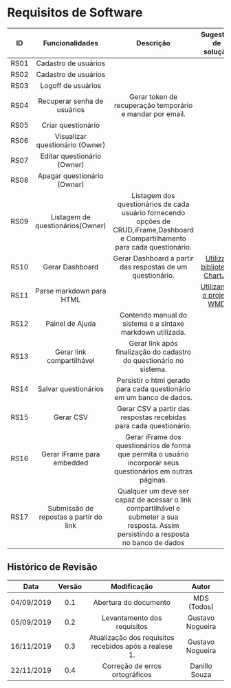 # Requisitos de Software
 
|ID|Funcionalidades|Descrição|Sugestão de solução|Prioridade|
|:---:|:---:|:---:|:---:|:---:|
|RS01|Cadastro de usuários|||Must|
|RS02|Cadastro de usuários|||Must|
|RS03|Logoff de usuários|||Must|
|RS04|Recuperar senha de usuários|Gerar token de recuperação temporário e mandar por email.||Should|
|RS05|Criar questionário|||Must|
|RS06|Visualizar questionário (Owner)|||Must|
|RS07|Editar questionário (Owner)|||Should|
|RS08|Apagar questionário (Owner)|||Should|
|RS09|Listagem de questionários(Owner)|Listagem dos questionários de cada usuário fornecendo opções de CRUD,iFrame,Dashboard e Compartilhamento para cada questionário.||Must|
|RS10|Gerar Dashboard| Gerar Dashboard a partir das respostas de um questionário.|[Utilizar biblioteca ChartJS](https://www.chartjs.org/samples/latest/)|Should|
|RS11|Parse markdown para HTML||[Utilizando o projeto WMD](https://github.com/brikis98/wmd)|Must|
|RS12|Painel de Ajuda|Contendo manual do sistema e a sintaxe markdown utilizada.||Should|
|RS13|Gerar link compartilhável|Gerar link após finalização do cadastro do questionário no sistema.||Must|
|RS14|Salvar questionários|Persistir o html gerado para cada questionário em um banco de dados.||Must|
|RS15|Gerar CSV|Gerar CSV a partir das respostas recebidas para cada questionário.||Must|
|RS16|Gerar iFrame para embedded|Gerar iFrame dos questionários de forma que permita o usuário incorporar seus questionários em outras páginas.||Must|
|RS17|Submissão de repostas a partir do link|Qualquer um deve ser capaz de acessar o link compartilhável e submeter a sua resposta. Assim persistindo a resposta no banco de dados||Must|
 
 
## Histórico de Revisão
|Data|Versão|Modificação|Autor|
|:---:|:---:|:---:|:---:|
|04/09/2019|0.1|Abertura do documento|MDS (Todos)|
|05/09/2019|0.2|Levantamento dos requisitos|Gustavo Nogueira|
|16/11/2019|0.3|Atualização dos requisitos recebidos após a realese 1.|Gustavo Nogueira|
|22/11/2019|0.4|Correção de erros ortográficos|Danillo Souza|
